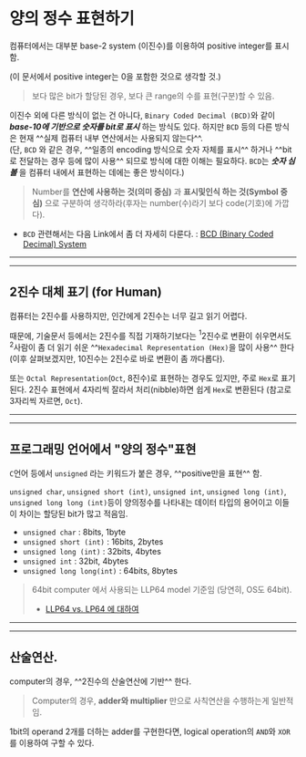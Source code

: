# 양의 정수 표현하기

컴퓨터에서는 대부분 base-2 system (이진수)를 이용하여 positive integer를 표시함.

(이 문서에서 positive integer는 0을 포함한 것으로 생각할 것.)

> 보다 많은 bit가 할당된 경우, 보다 큰 range의 수를 표현(구분)할 수 있음.

이진수 외에 다른 방식이 없는 건 아니다, `Binary Coded Decimal (BCD)`와 같이 ***base-10에 기반으로 숫자를 bit로 표시*** 하는 방식도 있다. 
하지만 `BCD` 등의 다른 방식은 현재 ^^실제 컴퓨터 내부 연산에서는 사용되지 않는다^^.  
(단, `BCD` 와 같은 경우, ^^일종의 encoding 방식으로 숫자 자체를 표시^^ 하거나 ^^bit로 전달하는 경우 등에 많이 사용^^ 되므로 방식에 대한 이해는 필요하다. `BCD`는 ***숫자 심볼*** 을 컴퓨터 내에서 표현하는 데에는 좋은 방식이다.)

> Number를 **연산에 사용하는 것(의미 중심)** 과 **표시및인식 하는 것(Symbol 중심)** 으로 구분하여 생각하라(후자는 number(수)라기 보다 code(기호)에 가깝다).

* `BCD` 관련해서는 다음 Link에서 좀 더 자세히 다룬다. : [BCD (Binary Coded Decimal) System](./code_for_numbers.md)

---

---

## 2진수 대체 표기 (for Human)

컴퓨터는 2진수를 사용하지만, 인간에게 2진수는 너무 길고 읽기 어렵다.  
  
때문에, 기술문서 등에서는 2진수를 직접 기재하기보다는 $^{1}$2진수로 변환이 쉬우면서도 $^{2}$사람이 좀 더 읽기 쉬운 ^^`Hexadecimal Representation (Hex)`을 많이 사용^^ 한다 (이후 살펴보겠지만, 10진수는 2진수로 바로 변환이 좀 까다롭다).

또는 `Octal Representation`(`Oct`, 8진수)로 표현하는 경우도 있지만, 주로 `Hex`로 표기된다. 
2진수 표현에서 4자리씩 잘라서 처리(nibble)하면 쉽게 `Hex`로 변환된다 (참고로 3자리씩 자르면, `Oct`).

---

---

## 프로그래밍 언어에서 "양의 정수"표현

`C`언어 등에서 `unsigned` 라는 키워드가 붙은 경우, ^^positive만을 표현^^ 함.

`unsigned char`, `unsigned short (int)`, `unsigned int`, `unsigned long (int)`, `unsigned long long (int)`등이 양의정수를 나타내는 데이터 타입의 용어이고 이들이 차이는 할당된 bit가 많고 적음임.


* `unsigned char` : 8bits, 1byte
* `unsigned short (int)` : 16bits, 2bytes
* `unsigned long (int)` : 32bits, 4bytes
* `unsigned int` : 32bit, 4bytes
* `unsigned long long(int)` : 64bits, 8bytes

> 64bit computer 에서 사용되는 LLP64 model 기준임 (당연히, OS도 64bit).  
> 
> * [LLP64 vs. LP64 에 대하여](https://ds31x.tistory.com/405)

---

---

## 산술연산.

computer의 경우, ^^2진수의 산술연산에 기반^^ 한다.

> Computer의 경우, **adder와 multiplier** 만으로 사칙연산을 수행하는게 일반적임.

1bit의 operand 2개를 더하는 adder를 구현한다면, logical operation의 `AND`와 `XOR`를 이용하여 구할 수 있다.



